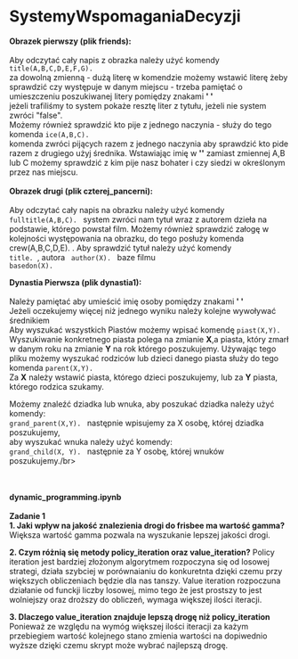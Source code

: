 # SystemyWspomaganiaDecyzji
<b>Obrazek pierwszy (plik friends):</b></br></br>
Aby odczytać cały napis z obrazka należy użyć komendy <code> title(A,B,C,D,E,F,G).</code></br>
za dowolną zmienną - dużą literę w komendzie możemy wstawić literę żeby sprawdzić czy występuje w danym miejscu - trzeba pamiętać o umieszczeniu poszukiwanej litery pomiędzy znakami <b>' '</b> </br> jeżeli trafiliśmy to system pokaże resztę liter z tytułu, jeżeli nie system zwróci "false".</br>
Możemy również sprawdzić kto pije z jednego naczynia - służy do tego komenda <code>ice(A,B,C).</code></br>
komenda zwróci pijących razem z jednego naczynia aby sprawdzić kto pide razem z drugiego użyj średnika. Wstawiając imię w <b>''</b> zamiast zmiennej A,B lub C możemy sprawdzić z kim pije nasz bohater i czy siedzi w określonym przez nas miejscu. 
</br></br>
<b>Obrazek drugi (plik czterej_pancerni):</b></br></br>
Aby odczytać cały napis na obrazku należy użyć komendy <code>fulltitle(A,B,C). </code> system zwróci nam tytuł wraz z autorem dzieła na podstawie, którego powstał film. Możemy również sprawdzić załogę w kolejności występowania na obrazku, do tego posłuży komenda crew(A,B,C,D,E). </code>. Aby sprawdzić tytuł należy użyć komendy <code> title<X>. </code>, autora <code> author(X). </code> baze filmu <code> basedon(X).</code>

<b>Dynastia Pierwsza (plik dynastia1):</b></br></br>
Należy pamiętać aby umieścić imię osoby pomiędzy znakami <b>' '</b> </br>
Jeżeli oczekujemy więcej niż jednego wyniku należy kolejne wywoływać średnikiem</br>
Aby wyszukać wszystkich Piastów możemy wpisać komendę <code>piast(X,Y).</code></br> Wyszukiwanie konkretnego piasta polega na zmianie <b>X</b>,a piasta, który zmarł w danym roku na zmianie <b>Y</b> na rok którego poszukujemy. 
Używając tego pliku możemy wyszukać rodziców lub dzieci danego piasta służy do tego komenda <code>parent(X,Y).</code></br>
Za <b>X</b> należy wstawić piasta, którego dzieci poszukujemy, lub za <b>Y</b> piasta, którego rodzica szukamy.

Możemy znaleźć dziadka lub wnuka, aby poszukać dziadka należy użyć komendy:</br> <code>grand_parent(X,Y). </code> następnie wpisujemy za X osobę, której dziadka poszukujemy,</br> aby wyszukać wnuka należy użyć komendy:</br> <code>grand_child(X, Y). </code> następnie za Y osobę, której wnuków poszukujemy./br></br>

</br></br>
<b> dynamic_programming.ipynb </b></br></br>
<b>Zadanie 1</b> </br>
<b>1. Jaki wpływ na jakość znalezienia drogi do frisbee ma wartość gamma? </br> </b>
Większa wartość gamma pozwala na wyszukanie lepszej jakości drogi.

<b>2.	Czym różnią się metody policy_iteration oraz value_iteration?</b>
Policy iteration jest bardziej złożonym algorytmem rozpoczyna się od losowej strategi, działa szybciej w porównaianiu do konkuretnta dzięki czemu przy większych obliczeniach będzie dla nas tanszy. Value iteration rozpoczuna działanie od funckji liczby losowej, mimo tego że jest prostszy to jest wolniejszy oraz droższy do obliczeń, wymaga większej ilości iteracji.


<b>3.	Dlaczego value_iteration znajduje lepszą drogę niż policy_iteration</b>
Ponieważ ze względu na wymóg większej ilości iteracji za każym przebiegiem wartość kolejnego stano zmienia wartości na dopiwednio wyższe dzięki czemu skrypt może wybrać najlepszą drogę.

